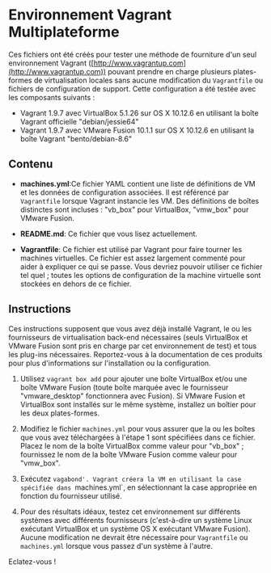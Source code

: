 # Environnement Vagrant Multiplateforme

Ces fichiers ont été créés pour tester une méthode de fourniture d'un seul environnement Vagrant ([http://www.vagrantup.com](http://www.vagrantup.com)) pouvant prendre en charge plusieurs plates-formes de virtualisation locales sans aucune modification du `Vagrantfile` ou fichiers de configuration de support. Cette configuration a été testée avec les composants suivants :

* Vagrant 1.9.7 avec VirtualBox 5.1.26 sur OS X 10.12.6 en utilisant la boîte Vagrant officielle "debian/jessie64"
* Vagrant 1.9.7 avec VMware Fusion 10.1.1 sur OS X 10.12.6 en utilisant la boîte Vagrant "bento/debian-8.6"

## Contenu

* **machines.yml**:Ce fichier YAML contient une liste de définitions de VM et les données de configuration associées. Il est référencé par `Vagrantfile` lorsque Vagrant instancie les VM. Des définitions de boîtes distinctes sont incluses : "vb_box" pour VirtualBox, "vmw_box" pour VMware Fusion.

* **README.md**: Ce fichier que vous lisez actuellement.

* **Vagrantfile**: Ce fichier est utilisé par Vagrant pour faire tourner les machines virtuelles. Ce fichier est assez largement commenté pour aider à expliquer ce qui se passe. Vous devriez pouvoir utiliser ce fichier tel quel ; toutes les options de configuration de la machine virtuelle sont stockées en dehors de ce fichier.

## Instructions

Ces instructions supposent que vous avez déjà installé Vagrant, le ou les fournisseurs de virtualisation back-end nécessaires (seuls VirtualBox et VMware Fusion sont pris en charge par cet environnement de test) et tous les plug-ins nécessaires. Reportez-vous à la documentation de ces produits pour plus d'informations sur l'installation ou la configuration.

1. Utilisez `vagrant box add` pour ajouter une boîte VirtualBox et/ou une boîte VMware Fusion (toute boîte marquée avec le fournisseur "vmware_desktop" fonctionnera avec Fusion). Si VMware Fusion et VirtualBox sont installés sur le même système, installez un boîtier pour les deux plates-formes.

2. Modifiez le fichier `machines.yml` pour vous assurer que la ou les boîtes que vous avez téléchargées à l'étape 1 sont spécifiées dans ce fichier. Placez le nom de la boîte VirtualBox comme valeur pour "vb_box" ; fournissez le nom de la boîte VMware Fusion comme valeur pour "vmw_box".

3. Exécutez `vagabond'. Vagrant créera la VM en utilisant la case spécifiée dans `machines.yml`, en sélectionnant la case appropriée en fonction du fournisseur utilisé.

5. Pour des résultats idéaux, testez cet environnement sur différents systèmes avec différents fournisseurs (c'est-à-dire un système Linux exécutant VirtualBox et un système OS X exécutant VMware Fusion). Aucune modification ne devrait être nécessaire pour `Vagrantfile` ou `machines.yml` lorsque vous passez d'un système à l'autre.

Eclatez-vous !
